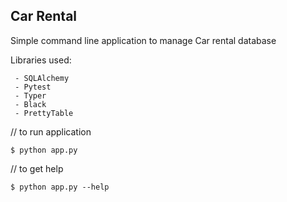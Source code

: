 ## Car Rental

Simple command line application 
to manage Car rental database

Libraries used:

     - SQLAlchemy
     - Pytest
     - Typer
     - Black
     - PrettyTable
     
// to run application

    $ python app.py
    
// to get help

    $ python app.py --help
    

